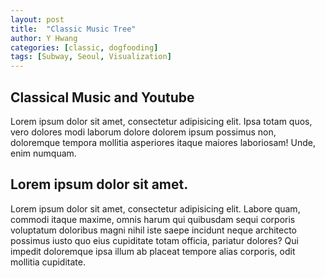 ```yaml
---
layout: post
title:  "Classic Music Tree"
author: Y Hwang
categories: [classic, dogfooding]
tags: [Subway, Seoul, Visualization]
---
```


## Classical Music and Youtube ##

Lorem ipsum dolor sit amet, consectetur adipisicing elit. Ipsa totam quos, vero dolores modi laborum dolore dolorem ipsum possimus non, doloremque tempora mollitia asperiores itaque maiores laboriosam! Unde, enim numquam.

<div id='d3div'></div>


## Lorem ipsum dolor sit amet. ##

Lorem ipsum dolor sit amet, consectetur adipisicing elit. Labore quam, commodi itaque maxime, omnis harum qui quibusdam sequi corporis voluptatum doloribus magni nihil iste saepe incidunt neque architecto possimus iusto quo eius cupiditate totam officia, pariatur dolores? Qui impedit doloremque ipsa illum ab placeat tempore alias corporis, odit mollitia cupiditate.



<style>

.node {
  cursor: pointer;
}

.node circle {
  fill: #fff;
  stroke: steelblue;
  stroke-width: 1.5px;
}

.node text {
  font: 10px sans-serif;
}

.link {
  fill: none;
  stroke: #ccc;
  stroke-width: 1.5px;
}

</style>
<body>
<script src="//d3js.org/d3.v3.min.js"></script>
<script>

var margin = {top: 20, right: 120, bottom: 20, left: 40},
    width = 960 - margin.right - margin.left,
    height = 800 - margin.top - margin.bottom;

var i = 0,
    duration = 750,
    root;

var tree = d3.layout.tree()
    .size([height, width]);

var diagonal = d3.svg.diagonal()
    .projection(function(d) { return [d.y, d.x]; });

var svg = d3.select("#d3div").append("svg")
    .attr("width", width + margin.right + margin.left)
    .attr("height", height + margin.top + margin.bottom)
  .append("g")
    .attr("transform", "translate(" + margin.left + "," + margin.top + ")");

d3.json("https://gist.githubusercontent.com/yoon-gu/59c873b760f834b8cdd983948b7d3d7e/raw/5ac113594562cac0ea8c134acbdf6ca2d5121418/treedata.json", function(error, flare) {
  if (error) throw error;

  root = flare;
  root.x0 = height / 2;
  root.y0 = 0;

  function collapse(d) {
    if (d.children) {
      d._children = d.children;
      d._children.forEach(collapse);
      d.children = null;
    }
  }

  root.children.forEach(collapse);
  update(root);
});

d3.select(self.frameElement).style("height", "800px");

function update(source) {

  // Compute the new tree layout.
  var nodes = tree.nodes(root).reverse(),
      links = tree.links(nodes);

  // Normalize for fixed-depth.
  nodes.forEach(function(d) { d.y = d.depth * 180; });

  // Update the nodes…
  var node = svg.selectAll("g.node")
      .data(nodes, function(d) { return d.id || (d.id = ++i); });

  // Enter any new nodes at the parent's previous position.
  var nodeEnter = node.enter().append("g")
      .attr("class", "node")
      .attr("transform", function(d) { return "translate(" + source.y0 + "," + source.x0 + ")"; })
      .on("click", click);

  nodeEnter.append("circle")
      .attr("r", 1e-6)
      .style("fill", function(d) { return d._children ? "lightsteelblue" : "#fff"; });

  nodeEnter.append("text")
      .attr("x", function(d) { return d.children || d._children ? -10 : 10; })
      .attr("dy", ".35em")
      .attr("text-anchor", function(d) { return d.children || d._children ? "end" : "start"; })
      .text(function(d) { return d.name; })
      .style("fill-opacity", 1e-6);

  // Transition nodes to their new position.
  var nodeUpdate = node.transition()
      .duration(duration)
      .attr("transform", function(d) { return "translate(" + d.y + "," + d.x + ")"; });

  nodeUpdate.select("circle")
      .attr("r", 4.5)
      .style("fill", function(d) { return d._children ? "lightsteelblue" : "#fff"; });

  nodeUpdate.select("text")
      .style("fill-opacity", 1);

  // Transition exiting nodes to the parent's new position.
  var nodeExit = node.exit().transition()
      .duration(duration)
      .attr("transform", function(d) { return "translate(" + source.y + "," + source.x + ")"; })
      .remove();

  nodeExit.select("circle")
      .attr("r", 1e-6);

  nodeExit.select("text")
      .style("fill-opacity", 1e-6);

  // Update the links…
  var link = svg.selectAll("path.link")
      .data(links, function(d) { return d.target.id; });

  // Enter any new links at the parent's previous position.
  link.enter().insert("path", "g")
      .attr("class", "link")
      .attr("d", function(d) {
        var o = {x: source.x0, y: source.y0};
        return diagonal({source: o, target: o});
      });

  // Transition links to their new position.
  link.transition()
      .duration(duration)
      .attr("d", diagonal);

  // Transition exiting nodes to the parent's new position.
  link.exit().transition()
      .duration(duration)
      .attr("d", function(d) {
        var o = {x: source.x, y: source.y};
        return diagonal({source: o, target: o});
      })
      .remove();

  // Stash the old positions for transition.
  nodes.forEach(function(d) {
    d.x0 = d.x;
    d.y0 = d.y;
  });
}

// Toggle children on click.
function click(d) {
  if (d.children) {
    d._children = d.children;
    d.children = null;
  } else {
    d.children = d._children;
    d._children = null;
  }
  if(!d.children && d.depth == 3){
    window.open("https://www.youtube.com/results?search_query="+encodeURI(d.parent.parent.name.split(/[, ]+/).pop() + " " +d.name));
  }
  update(d);
}

</script>